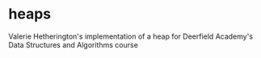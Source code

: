 # heaps
Valerie Hetherington's implementation of a heap for Deerfield Academy's Data Structures and Algorithms course
